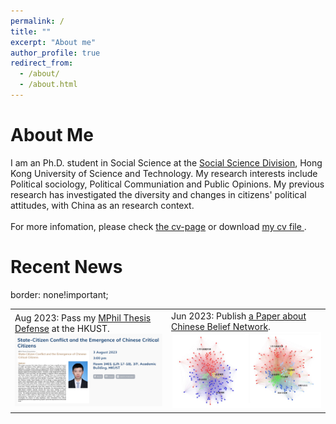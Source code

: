 ```yaml
---
permalink: /
title: ""
excerpt: "About me"
author_profile: true
redirect_from: 
  - /about/
  - /about.html
---
```


About Me
======
<p align="justify">

I am an Ph.D. student in Social Science at the <a href="https://sosc.hkust.edu.hk/">Social Science Division</a>, Hong Kong University of Science and Technology. My research interests include Political sociology, Political Communiation and Public Opinions. My previous research has investigated the diversity and changes in citizens' political attitudes, with China as an research context.
<br>
<br>
For more infomation, please check <a href="https://wujinfeng0715.github.io/cv/">the cv-page</a> or download <a href="https://wujinfeng0715.github.io//files/CV-JinfengWu-20221206.pdf"> my cv file </a>.
<br>

</p>

Recent News
======
<html>
  <table style="margin-left:auto; margin-right:auto;">
    <tr>
    border: none!important;
      <td>
      Aug 2023: Pass my <a href="https://sosc.hkust.edu.hk/events/state-citizen-conflict-and-emergence-chinese-critical-citizens">MPhil Thesis Defense</a> at the HKUST.<br> 
      <img src='/images/MPhil_Defense.png'>
      </td>
      <td>
      Jun 2023: Publish <a href="https://chn.oversea.cnki.net/kns/defaultresult/index">a Paper about Chinese Belief Network</a>.<br>
      <img src='/images/Belief_Network.png'>
      </td>
    </tr>
  </table>
</html>


